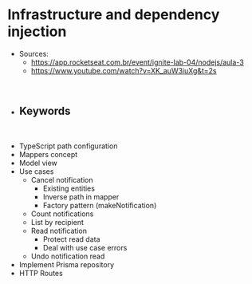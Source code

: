 # Infrastructure and dependency injection

- Sources:
  - https://app.rocketseat.com.br/event/ignite-lab-04/nodejs/aula-3
  - https://www.youtube.com/watch?v=XK_auW3iuXg&t=2s

</br>

- ## Keywords

</br>

- TypeScript path configuration
- Mappers concept
- Model view
- Use cases
  - Cancel notification
    - Existing entities
    - Inverse path in mapper
    - Factory pattern (makeNotification)
  - Count notifications
  - List by recipient
  - Read notification
    - Protect read data
    - Deal with use case errors
  - Undo notification read
- Implement Prisma repository
- HTTP Routes
